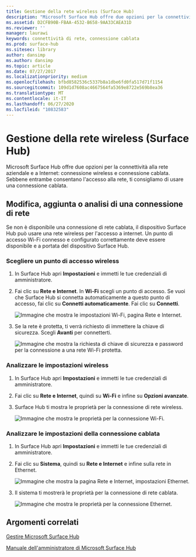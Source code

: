 ```yaml
---
title: Gestione della rete wireless (Surface Hub)
description: "Microsoft Surface Hub offre due opzioni per la connettività alla rete aziendale e a Internet: connessione wireless e connessione cablata. Sebbene entrambe consentano l'accesso alla rete, ti consigliamo di usare una connessione cablata."
ms.assetid: D2CFB90B-FBAA-4532-B658-9AA33CAEA31D
ms.reviewer: ''
manager: laurawi
keywords: connettività di rete, connessione cablata
ms.prod: surface-hub
ms.sitesec: library
author: dansimp
ms.author: dansimp
ms.topic: article
ms.date: 07/27/2017
ms.localizationpriority: medium
ms.openlocfilehash: bfbd8582536c5337b8a1dbe6fd0fa517d71f1154
ms.sourcegitcommit: 109d1d7608ac4667564fa5369e8722e569b8ea36
ms.translationtype: MT
ms.contentlocale: it-IT
ms.lasthandoff: 06/27/2020
ms.locfileid: "10832583"
---
```

# Gestione della rete wireless (Surface Hub)


Microsoft Surface Hub offre due opzioni per la connettività alla rete aziendale e a Internet: connessione wireless e connessione cablata. Sebbene entrambe consentano l'accesso alla rete, ti consigliamo di usare una connessione cablata.

## Modifica, aggiunta o analisi di una connessione di rete


Se non è disponibile una connessione di rete cablata, il dispositivo Surface Hub può usare una rete wireless per l'accesso a internet. Un punto di accesso Wi-Fi connesso e configurato correttamente deve essere disponibile e a portata del dispositivo Surface Hub.

### Scegliere un punto di accesso wireless

1.  In Surface Hub apri **Impostazioni** e immetti le tue credenziali di amministratore.
2.  Fai clic su **Rete e Internet**. In **Wi-Fi** scegli un punto di accesso. Se vuoi che Surface Hub si connetta automaticamente a questo punto di accesso, fai clic su **Connetti automaticamente**. Fai clic su **Connetti**.

    ![Immagine che mostra le impostazioni Wi-Fi, pagina Rete e Internet.](images/networkmgtwireless-01.png)

3.  Se la rete è protetta, ti verrà richiesto di immettere la chiave di sicurezza. Scegli **Avanti** per connetterti.

    ![Immagine che mostra la richiesta di chiave di sicurezza e password per la connessione a una rete Wi-Fi protetta.](images/networkmgtwireless-02.png)

### Analizzare le impostazioni wireless

1.  In Surface Hub apri **Impostazioni** e immetti le tue credenziali di amministratore.
2.  Fai clic su **Rete e Internet**, quindi su **Wi-Fi** e infine su **Opzioni avanzate**.
3.  Surface Hub ti mostra le proprietà per la connessione di rete wireless.

    ![Immagine che mostra le proprietà per la connessione Wi-Fi.](images/networkmgtwireless-04.png)

### Analizzare le impostazioni della connessione cablata

1.  In Surface Hub apri **Impostazioni** e immetti le tue credenziali di amministratore.
2.  Fai clic su **Sistema**, quindi su **Rete e Internet** e infine sulla rete in Ethernet.

    ![Immagine che mostra la pagina Rete e Internet, impostazioni Ethernet.](images/networkmgtwired-01.png)

3.  Il sistema ti mostrerà le proprietà per la connessione di rete cablata.

    ![Immagine che mostra le proprietà per la connessione Ethernet.](images/networkmgtwired-02.png)

## Argomenti correlati


[Gestire Microsoft Surface Hub](manage-surface-hub.md)

[Manuale dell'amministratore di Microsoft Surface Hub](surface-hub-administrators-guide.md)

 

 





